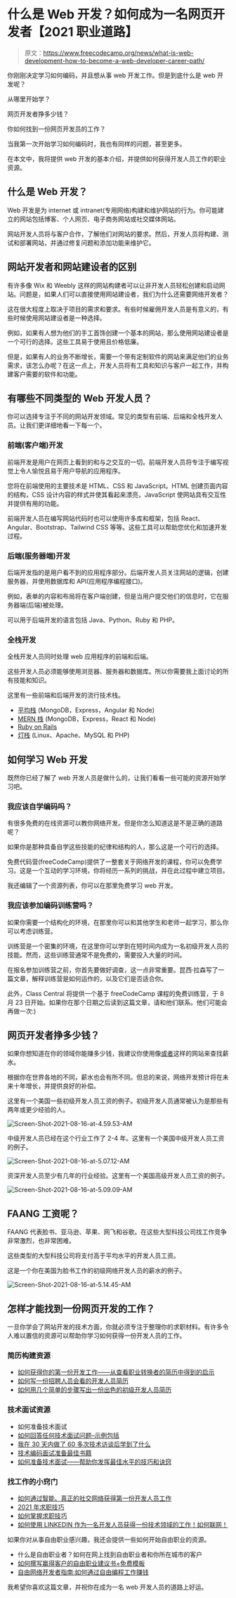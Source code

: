 # 什么是 Web 开发？如何成为一名网页开发者【2021 职业道路】

> 原文：<https://www.freecodecamp.org/news/what-is-web-development-how-to-become-a-web-developer-career-path/>

你刚刚决定学习如何编码，并且想从事 web 开发工作。但是到底什么是 web 开发呢？

从哪里开始学？

网页开发者挣多少钱？

你如何找到一份网页开发员的工作？

当我第一次开始学习如何编码时，我也有同样的问题，甚至更多。

在本文中，我将提供 web 开发的基本介绍，并提供如何获得开发人员工作的职业资源。

## 什么是 Web 开发？

Web 开发是为 internet 或 intranet(专用网络)构建和维护网站的行为。你可能建立的网站包括博客、个人网页、电子商务网站或社交媒体网站。

网站开发人员将与客户合作，了解他们对网站的要求。然后，开发人员将构建、测试和部署网站，并通过修复问题和添加功能来维护它。

## 网站开发者和网站建设者的区别

有许多像 Wix 和 Weebly 这样的网站构建者可以让非开发人员轻松创建和启动网站。问题是，如果人们可以直接使用网站建设者，我们为什么还需要网络开发者？

这在很大程度上取决于项目的需求和要求。有些时候雇佣开发人员是有意义的，有些时候使用网站建设者是一种选择。

例如，如果有人想为他们的手工首饰创建一个基本的网站，那么使用网站建设者是一个可行的选择。这些工具易于使用且价格低廉。

但是，如果有人的业务不断增长，需要一个带有定制软件的网站来满足他们的业务需求，该怎么办呢？在这一点上，开发人员将有工具和知识与客户一起工作，并构建客户需要的软件和功能。

## 有哪些不同类型的 Web 开发人员？

你可以选择专注于不同的网站开发领域。常见的类型有前端、后端和全栈开发人员。让我们更详细地看一下每一个。

### 前端(客户端)开发

前端开发是用户在网页上看到的和与之交互的一切。前端开发人员将专注于编写视觉上令人愉悦且易于用户导航的应用程序。

您将在前端使用的主要技术是 HTML、CSS 和 JavaScript。HTML 创建页面内容的结构，CSS 设计内容的样式并使其看起来漂亮，JavaScript 使网站具有交互性并提供有用的功能。

前端开发人员在编写网站代码时也可以使用许多库和框架，包括 React、Angular、Bootstrap、Tailwind CSS 等等。这些工具可以帮助您优化和加速开发过程。

### 后端(服务器端)开发

后端开发指的是用户看不到的应用程序部分。后端开发人员关注网站的逻辑，创建服务器，并使用数据库和 API(应用程序编程接口)。

例如，表单的内容和布局将在客户端创建，但是当用户提交他们的信息时，它在服务器端(后端)被处理。

可以用于后端开发的语言包括 Java、Python、Ruby 和 PHP。

### 全栈开发

全栈开发人员同时处理 web 应用程序的前端和后端。

这些开发人员必须能够使用浏览器、服务器和数据库。所以你需要我上面讨论的所有技能和知识。

这里有一些前端和后端开发的流行技术栈。

*   [平均栈](https://www.freecodecamp.org/news/cjn-understanding-mean-stack-through-diagrams/) (MongoDB，Express，Angular 和 Node)
*   [MERN 栈](https://www.freecodecamp.org/news/create-a-mern-stack-app-with-a-serverless-backend/) (MongoDB，Express，React 和 Node)
*   [Ruby on Rails](https://www.freecodecamp.org/news/learn-ruby-on-rails-video-course/)
*   [灯栈](https://www.freecodecamp.org/news/how-to-setup-a-lamp-server-on-a-local-ubuntu-linux-machine-or-vm/) (Linux、Apache、MySQL 和 PHP)

## 如何学习 Web 开发

既然你已经了解了 web 开发人员是做什么的，让我们看看一些可能的资源开始学习吧。

### 我应该自学编码吗？

有很多免费的在线资源可以教你网络开发。但是你怎么知道这是不是正确的道路呢？

如果你是那种具备自学这些技能的纪律和结构的人，那么这是一个可行的选择。

免费代码营(freeCodeCamp)提供了一整套关于网络开发的课程，你可以免费学习。这是一个互动的学习环境，你将经历一系列的挑战，并在此过程中建立项目。

我还编辑了一个资源列表，你可以在那里免费学习 web 开发。

### 我应该参加编码训练营吗？

如果你需要一个结构化的环境，在那里你可以和其他学生和老师一起学习，那么你可以考虑训练营。

训练营是一个密集的环境，在这里你可以学到在短时间内成为一名初级开发人员的技能。然而，这些训练营通常不是免费的，需要投入大量的时间。

在报名参加训练营之前，你首先要做好调查，这一点非常重要。昆西·拉森写了一篇文章，解释训练营是如何运作的，以及它们是否适合你。

此外，Class Central 将提供一个基于 freeCodeCamp 课程的免费训练营，于 8 月 23 日开始。如果你在那个日期之后读到这篇文章，请和他们联系。他们可能会再做一次:)

## 网页开发者挣多少钱？

如果你想知道在你的领域你能赚多少钱，我建议你使用像[或者](https://www.indeed.com/)这样的网站来查找薪水。

根据你在世界各地的不同，薪水也会有所不同。但总的来说，网络开发预计将在未来十年增长，并提供良好的补偿。

这里有一个美国一些初级开发人员工资的例子。初级开发人员通常被认为是那些有两年或更少经验的人。

![Screen-Shot-2021-08-16-at-4.59.53-AM](img/51da663b16eb0994ba2ab85e30e6563b.png)

中级开发人员已经在这个行业工作了 2-4 年。这里有一个美国中级开发人员工资的例子。

![Screen-Shot-2021-08-16-at-5.07.12-AM](img/2a97f051bc74ff0d8cf0006faff2d316.png)

资深开发人员至少有几年的行业经验。这里有一个美国高级开发人员工资的例子。

![Screen-Shot-2021-08-16-at-5.09.09-AM](img/86563de3180f23d453b01cd7cf1ec7fd.png)

## FAANG 工资呢？

FAANG 代表脸书、亚马逊、苹果、网飞和谷歌。在这些大型科技公司找工作竞争非常激烈，也非常困难。

这些类型的大型科技公司将支付高于平均水平的开发人员工资。

这是一个你在美国为脸书工作的初级网络开发人员的薪水的例子。

![Screen-Shot-2021-08-16-at-5.14.45-AM](img/c1a442ceed357658365d5f858705c4fb.png)

## 怎样才能找到一份网页开发的工作？

一旦你学会了网站开发的技术方面，你就必须专注于整理你的求职材料。有许多令人难以置信的资源可以帮助你学习如何获得一份开发人员的工作。

### 简历构建资源

*   [如何获得你的第一份开发工作——从查看职业转换者的简历中得到的启示](https://www.freecodecamp.org/news/how-to-get-your-first-dev-job/)
*   [如何写一份招聘人员会看的开发人员简历](https://www.freecodecamp.org/news/how-to-write-a-developer-resume-recruiters-will-read/)
*   [如何用几个简单的步骤写出一份出色的初级开发人员简历](https://www.freecodecamp.org/news/how-to-write-an-awesome-junior-developer-resume-in-a-few-simple-steps-316010db80ec/)

### 技术面试资源

*   如何准备技术面试
*   [如何回答任何技术面试问题–示例包括](https://www.freecodecamp.org/news/how-to-answer-any-technical-interview-question-with-example/)
*   [我在 30 天内做了 60 多次技术访谈后学到了什么](https://www.freecodecamp.org/news/what-i-learned-from-doing-60-technical-interviews-in-30-days/)
*   [技术编码面试准备最佳书籍](https://www.freecodecamp.org/news/is-this-the-best-book-for-coding-interview-preparation/)
*   [如何准备技术面试——帮助你发挥最佳水平的技巧和诀窍](https://www.freecodecamp.org/news/interviewing-prep-tips-and-tricks/)

### 找工作的小窍门

*   [如何通过智能、真正的社交网络获得第一份开发人员工作](https://www.freecodecamp.org/news/networking-for-aspiring-developers/)
*   [2021 年求职技巧](https://www.youtube.com/watch?v=K3B5AltcCTY)
*   [如何掌握求职技巧](https://www.youtube.com/watch?v=KPzFCZ_u_sY)
*   [如何使用 LINKEDIN 作为一名开发人员获得一份技术领域的工作！如何联网！](https://www.youtube.com/watch?v=SG5Sb5WTV_g)

如果你对从事自由职业感兴趣，我还会提供一些如何开始自由职业的资源。

*   什么是自由职业者？如何在网上找到自由职业者和你所在城市的客户
*   [如何撰写赢得客户的自由职业建议书+免费模板](https://www.freecodecamp.org/news/free-web-design-proposal-template/)
*   [自由网络开发者指南:如何通过自由编程工作赚钱](https://www.freecodecamp.org/news/freelance-web-developer-guide/)

我希望你喜欢这篇文章，并祝你在成为一名 web 开发人员的道路上好运。